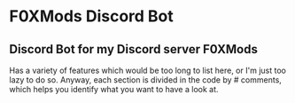 # F0XMods Discord Bot

## Discord Bot for my Discord server F0XMods

Has a variety of features which would be too long to list here, or I'm just too lazy to do so. Anyway, each section is divided in the code by # comments, which helps you identify what you want to have a look at.
